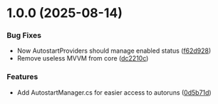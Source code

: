# 1.0.0 (2025-08-14)


### Bug Fixes

* Now AutostartProviders should manage enabled status ([f62d928](https://github.com/l0nnes/YAAM/commit/f62d928b67159777c25edeee516d3c3940db7d44))
* Remove useless MVVM from core ([dc2210c](https://github.com/l0nnes/YAAM/commit/dc2210ce0b52b0a884735285c235c1738488a80b))


### Features

* Add AutostartManager.cs for easier access to autoruns ([0d5b71d](https://github.com/l0nnes/YAAM/commit/0d5b71dffa9d4e7b50b87b5f23990ce1246e3dd9))
